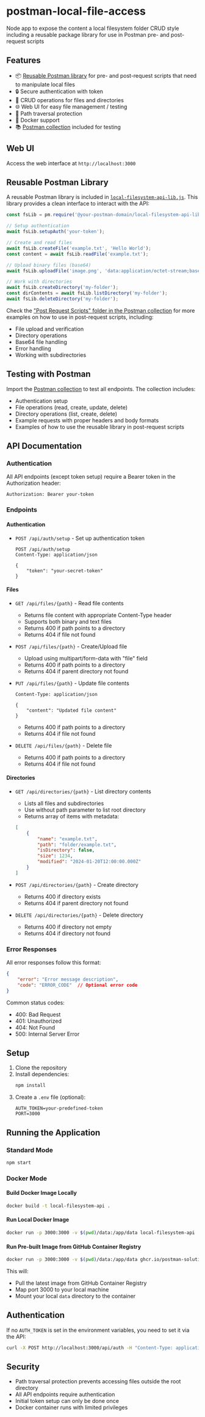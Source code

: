 # postman-local-file-access
Node app to expose the content a local filesystem folder CRUD style including a reusable package library for use in Postman pre- and post-request scripts

## Features

- 📦 [Reusable Postman library](local-filesystem-api-lib.js) for pre- and post-request scripts that need to manipulate local files
- 🔒 Secure authentication with token
- 📁 CRUD operations for files and directories
- 🌐 Web UI for easy file management / testing
- 🚫 Path traversal protection
- 🐳 Docker support
- 📚 [Postman collection](Postman%20Collections/postman-local-file-access.json) included for testing

## Web UI

Access the web interface at `http://localhost:3000`

## Reusable Postman Library

A reusable Postman library is included in [`local-filesystem-api-lib.js`](local-filesystem-api-lib.js). This library provides a clean interface to interact with the API:

```javascript
const fsLib = pm.require('@your-postman-domain/local-filesystem-api-lib');

// Setup authentication
await fsLib.setupAuth('your-token');

// Create and read files
await fsLib.createFile('example.txt', 'Hello World');
const content = await fsLib.readFile('example.txt');

// Upload binary files (base64)
await fsLib.uploadFile('image.png', 'data:application/octet-stream;base64,...');

// Work with directories
await fsLib.createDirectory('my-folder');
const dirContents = await fsLib.listDirectory('my-folder');
await fsLib.deleteDirectory('my-folder');
```

Check the ["Post Request Scripts" folder in the Postman collection](Postman%20Collections/postman-local-file-access.json) for more examples on how to use in post-request scripts, including:
- File upload and verification
- Directory operations
- Base64 file handling
- Error handling
- Working with subdirectories

## Testing with Postman

Import the [Postman collection](Postman%20Collections/postman-local-file-access.json) to test all endpoints. The collection includes:
- Authentication setup
- File operations (read, create, update, delete)
- Directory operations (list, create, delete)
- Example requests with proper headers and body formats
- Examples of how to use the reusable library in post-request scripts


## API Documentation

### Authentication

All API endpoints (except token setup) require a Bearer token in the Authorization header:
```
Authorization: Bearer your-token
```

### Endpoints

#### Authentication
- `POST /api/auth/setup` - Set up authentication token
  ```http
  POST /api/auth/setup
  Content-Type: application/json

  {
      "token": "your-secret-token"
  }
  ```

#### Files
- `GET /api/files/{path}` - Read file contents
  - Returns file content with appropriate Content-Type header
  - Supports both binary and text files
  - Returns 400 if path points to a directory
  - Returns 404 if file not found

- `POST /api/files/{path}` - Create/Upload file
  - Upload using multipart/form-data with "file" field
  - Returns 400 if path points to a directory
  - Returns 404 if parent directory not found

- `PUT /api/files/{path}` - Update file contents
  ```http
  Content-Type: application/json

  {
      "content": "Updated file content"
  }
  ```
  - Returns 400 if path points to a directory
  - Returns 404 if file not found

- `DELETE /api/files/{path}` - Delete file
  - Returns 400 if path points to a directory
  - Returns 404 if file not found

#### Directories
- `GET /api/directories/{path}` - List directory contents
  - Lists all files and subdirectories
  - Use without path parameter to list root directory
  - Returns array of items with metadata:
  ```json
  [
      {
          "name": "example.txt",
          "path": "folder/example.txt",
          "isDirectory": false,
          "size": 1234,
          "modified": "2024-01-20T12:00:00.000Z"
      }
  ]
  ```

- `POST /api/directories/{path}` - Create directory
  - Returns 400 if directory exists
  - Returns 404 if parent directory not found

- `DELETE /api/directories/{path}` - Delete directory
  - Returns 400 if directory not empty
  - Returns 404 if directory not found

### Error Responses

All error responses follow this format:
```json
{
    "error": "Error message description",
    "code": "ERROR_CODE"  // Optional error code
}
```

Common status codes:
- 400: Bad Request
- 401: Unauthorized
- 404: Not Found
- 500: Internal Server Error

## Setup

1. Clone the repository
2. Install dependencies:
   ```bash
   npm install
   ```
3. Create a `.env` file (optional):
   ```
   AUTH_TOKEN=your-predefined-token
   PORT=3000
   ```

## Running the Application

### Standard Mode

```bash
npm start
```

### Docker Mode

#### Build Docker Image Locally

```bash
docker build -t local-filesystem-api .
```

#### Run Local Docker Image

```bash
docker run -p 3000:3000 -v $(pwd)/data:/app/data local-filesystem-api
```

#### Run Pre-built Image from GitHub Container Registry

```bash
docker run -p 3000:3000 -v $(pwd)/data:/app/data ghcr.io/postman-solutions-eng/postman-local-filesystem-api:latest
```

This will:
- Pull the latest image from GitHub Container Registry
- Map port 3000 to your local machine
- Mount your local `data` directory to the container

## Authentication

If no `AUTH_TOKEN` is set in the environment variables, you need to set it via the API:

```bash
curl -X POST http://localhost:3000/api/auth -H "Content-Type: application/json" -d '{"token": "your-token"}'
```

## Security

- Path traversal protection prevents accessing files outside the root directory
- All API endpoints require authentication
- Initial token setup can only be done once
- Docker container runs with limited privileges